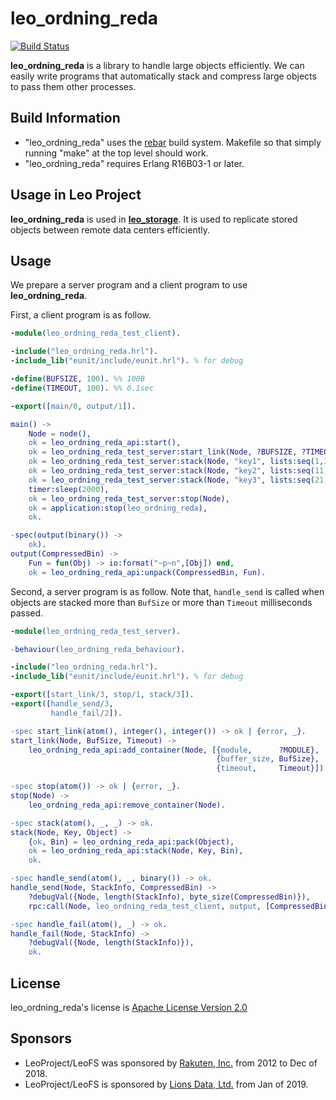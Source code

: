 leo_ordning_reda
================

[![Build Status](https://travis-ci.org/leo-project/leo_ordning_reda.svg?branch=develop)](https://travis-ci.org/leo-project/leo_ordning_reda)

**leo_ordning_reda** is a library to handle large objects efficiently.
We can easily write programs that automatically stack and compress large objects to pass them other processes.

## Build Information

* "leo_ordning_reda" uses the [rebar](https://github.com/rebar/rebar) build system. Makefile so that simply running "make" at the top level should work.
* "leo_ordning_reda" requires Erlang R16B03-1 or later.


## Usage in Leo Project

**leo_ordning_reda** is used in [**leo_storage**](https://github.com/leo-project/leo_storage).
It is used to replicate stored objects between remote data centers efficiently.

## Usage

We prepare a server program and a client program to use **leo_ordning_reda**.

First, a client program is as follow.

```erlang
-module(leo_ordning_reda_test_client).

-include("leo_ordning_reda.hrl").
-include_lib("eunit/include/eunit.hrl"). % for debug

-define(BUFSIZE, 100). %% 100B
-define(TIMEOUT, 100). %% 0.1sec

-export([main/0, output/1]).

main() ->
    Node = node(),
    ok = leo_ordning_reda_api:start(),
    ok = leo_ordning_reda_test_server:start_link(Node, ?BUFSIZE, ?TIMEOUT),
    ok = leo_ordning_reda_test_server:stack(Node, "key1", lists:seq(1,10)),
    ok = leo_ordning_reda_test_server:stack(Node, "key2", lists:seq(11,20)),
    ok = leo_ordning_reda_test_server:stack(Node, "key3", lists:seq(21,30)),
    timer:sleep(2000),
    ok = leo_ordning_reda_test_server:stop(Node),
    ok = application:stop(leo_ordning_reda),
    ok.

-spec(output(binary()) ->
    ok).
output(CompressedBin) ->
    Fun = fun(Obj) -> io:format("~p~n",[Obj]) end,
    ok = leo_ordning_reda_api:unpack(CompressedBin, Fun).
```

Second, a server program is as follow.
Note that, `handle_send` is called when objects are stacked more than `BufSize` or more than `Timeout` milliseconds passed.


```erlang
-module(leo_ordning_reda_test_server).

-behaviour(leo_ordning_reda_behaviour).

-include("leo_ordning_reda.hrl").
-include_lib("eunit/include/eunit.hrl"). % for debug

-export([start_link/3, stop/1, stack/3]).
-export([handle_send/3,
         handle_fail/2]).

-spec start_link(atom(), integer(), integer()) -> ok | {error, _}.
start_link(Node, BufSize, Timeout) ->
    leo_ordning_reda_api:add_container(Node, [{module,      ?MODULE},
                                              {buffer_size, BufSize},
                                              {timeout,     Timeout}]).

-spec stop(atom()) -> ok | {error, _}.
stop(Node) ->
    leo_ordning_reda_api:remove_container(Node).

-spec stack(atom(), _, _) -> ok.
stack(Node, Key, Object) ->
    {ok, Bin} = leo_ordning_reda_api:pack(Object),
    ok = leo_ordning_reda_api:stack(Node, Key, Bin),
    ok.

-spec handle_send(atom(), _, binary()) -> ok.
handle_send(Node, StackInfo, CompressedBin) ->
    ?debugVal({Node, length(StackInfo), byte_size(CompressedBin)}),
    rpc:call(Node, leo_ordning_reda_test_client, output, [CompressedBin]).

-spec handle_fail(atom(), _) -> ok.
handle_fail(Node, StackInfo) ->
    ?debugVal({Node, length(StackInfo)}),
    ok.
```

## License

leo_ordning_reda's license is [Apache License Version 2.0](http://www.apache.org/licenses/LICENSE-2.0.html)

## Sponsors

* LeoProject/LeoFS was sponsored by [Rakuten, Inc.](https://global.rakuten.com/corp/) from 2012 to Dec of 2018.
* LeoProject/LeoFS is sponsored by [Lions Data, Ltd.](https://lions-data.com/) from Jan of 2019.